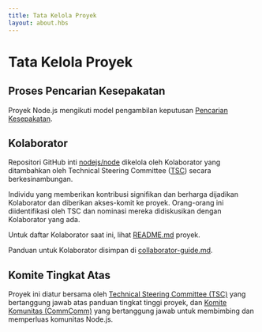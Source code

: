 ```yaml
---
title: Tata Kelola Proyek
layout: about.hbs
---
```


# Tata Kelola Proyek

## Proses Pencarian Kesepakatan

Proyek Node.js mengikuti model pengambilan keputusan [Pencarian Kesepakatan][].

## Kolaborator

Repositori GitHub inti [nodejs/node][] dikelola oleh Kolaborator yang ditambahkan oleh Technical Steering Committee ([TSC][]) secara berkesinambungan.

Individu yang memberikan kontribusi signifikan dan berharga dijadikan Kolaborator dan diberikan akses-komit ke proyek. Orang-orang ini diidentifikasi oleh TSC dan nominasi mereka didiskusikan dengan Kolaborator yang ada.

Untuk daftar Kolaborator saat ini, lihat [README.md][] proyek.

Panduan untuk Kolaborator disimpan di [collaborator-guide.md][].

## Komite Tingkat Atas

Proyek ini diatur bersama oleh [Technical Steering Committee (TSC)][] yang bertanggung jawab atas panduan tingkat tinggi proyek, dan [Komite Komunitas (CommComm)][] yang bertanggung jawab untuk membimbing dan memperluas komunitas Node.js.

[collaborator-guide.md]: https://github.com/nodejs/node/blob/main/doc/contributing/collaborator-guide.md
[Komite Komunitas (CommComm)]: https://github.com/nodejs/community-committee/blob/master/Community-Committee-Charter.md
[Pencarian Kesepakatan]: https://en.wikipedia.org/wiki/Consensus-seeking_decision-making
[README.md]: https://github.com/nodejs/node/blob/main/README.md#current-project-team-members
[Technical Steering Committee (TSC)]: https://github.com/nodejs/TSC/blob/master/TSC-Charter.md
[TSC]: https://github.com/nodejs/TSC
[nodejs/node]: https://github.com/nodejs/node

